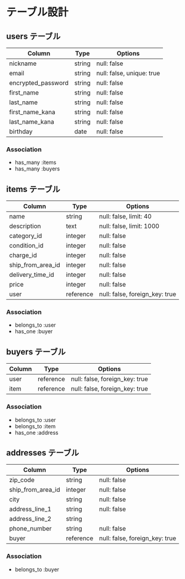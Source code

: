 # テーブル設計

## users テーブル

| Column             | Type   | Options                   |
| ------------------ | ------ | ------------------------- |
| nickname           | string | null: false               |
| email              | string | null: false, unique: true |
| encrypted_password | string | null: false               |
| first_name         | string | null: false               |
| last_name          | string | null: false               |
| first_name_kana    | string | null: false               |
| last_name_kana     | string | null: false               |
| birthday           | date   | null: false               |

### Association

- has_many :items
- has_many :buyers

## items テーブル

| Column            | Type      | Options                        |
| ----------------- | --------- | ------------------------------ |
| name              | string    | null: false, limit: 40         |
| description       | text      | null: false, limit: 1000       |
| category_id       | integer   | null: false                    |
| condition_id      | integer   | null: false                    |
| charge_id         | integer   | null: false                    |
| ship_from_area_id | integer   | null: false                    |
| delivery_time_id  | integer   | null: false                    |
| price             | integer   | null: false                    |
| user              | reference | null: false, foreign_key: true |

### Association

- belongs_to :user
- has_one :buyer

## buyers テーブル

| Column | Type      | Options                        |
| ------ | --------- | ------------------------------ |
| user   | reference | null: false, foreign_key: true |
| item   | reference | null: false, foreign_key: true |

### Association

- belongs_to :user
- belongs_to :item
- has_one :address

## addresses テーブル

| Column            | Type      | Options                        |
| ----------------- | --------- | ------------------------------ |
| zip_code          | string    | null: false                    |
| ship_from_area_id | integer   | null: false                    |
| city              | string    | null: false                    |
| address_line_1    | string    | null: false                    |
| address_line_2    | string    |                                |
| phone_number      | string    | null: false                    |
| buyer             | reference | null: false, foreign_key: true |

### Association

- belongs_to :buyer